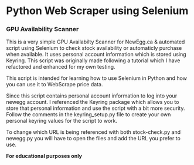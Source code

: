 # Python Web Scraper using Selenium
<h3>GPU Availability Scanner</h3>
This is a very simple GPU Availabilty Scanner for NewEgg.ca & automated script using Selenium to check stock availability or automaticly purchase when available. It uses personal account information which is stored using Keyring. This script was originally made following a tutorial which I have refactored and enhanced for my own testing.

This script is intended for learning how to use Selenium in Python and how you can use it to WebScrape price data.

Since this script contains personal account information to log into your newegg account. I referenced the Keyring package which allows you to store that personal information and use the script with a bit more security. Follow the comments in the keyring_setup.py file to create your own personal keyring values for the script to work.

To change which URL is being referenced with both stock-check.py and newegg.py you will have to open the files and add the URL you prefer to use. 

<b>For educational purposes only</b>
